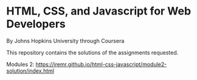 # HTML, CSS, and Javascript for Web Developers
By Johns Hopkins University through Coursera

This repository contains the solutions of the assignments requested.

Modules 2:
https://iremr.github.io/html-css-javascript/module2-solution/index.html
